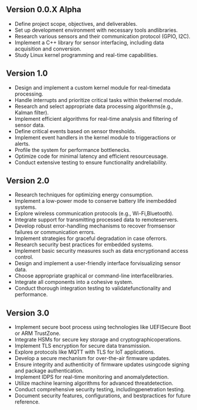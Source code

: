 ## Version 0.0.X Alpha
- Define project scope, objectives, and deliverables.
- Set up development environment with necessary tools andlibraries.
- Research various sensors and their communication protocol  (GPIO, I2C).
- Implement a C++ library for sensor interfacing, including data acquisition and conversion.
- Study Linux kernel programming and real-time capabilities.


## Version 1.0
- Design and implement a custom kernel module for real-timedata processing.
- Handle interrupts and prioritize critical tasks within thekernel module.
- Research and select appropriate data processing algorithms(e.g., Kalman filter).
- Implement efficient algorithms for real-time analysis and filtering of sensor data.
- Define critical events based on sensor thresholds.
- Implement event handlers in the kernel module to triggeractions or alerts.
- Profile the system for performance bottlenecks.
- Optimize code for minimal latency and efficient resourceusage.
- Conduct extensive testing to ensure functionality andreliability.

## Version 2.0
- Research techniques for optimizing energy consumption.
- Implement a low-power mode to conserve battery life inembedded systems.
- Explore wireless communication protocols (e.g., Wi-Fi,Bluetooth).
- Integrate support for transmitting processed data to remoteservers.
- Develop robust error-handling mechanisms to recover fromsensor failures or communication errors.
- Implement strategies for graceful degradation in case oferrors.
- Research security best practices for embedded systems.
- Implement basic security measures such as data encryptionand access control.
- Design and implement a user-friendly interface forvisualizing sensor data.
- Choose appropriate graphical or command-line interfacelibraries.
- Integrate all components into a cohesive system.
- Conduct thorough integration testing to validatefunctionality and performance.

## Version 3.0
- Implement secure boot process using technologies like UEFISecure Boot or ARM TrustZone.
- Integrate HSMs for secure key storage and cryptographicoperations.
- Implement TLS encryption for secure data transmission.
- Explore protocols like MQTT with TLS for IoT applications.
- Develop a secure mechanism for over-the-air firmware updates.
- Ensure integrity and authenticity of firmware updates usingcode signing and package authentication.
- Implement IDPS for real-time monitoring and anomalydetection.
- Utilize machine learning algorithms for advanced threatdetection.
- Conduct comprehensive security testing, includingpenetration testing.
- Document security features, configurations, and bestpractices for future reference.

